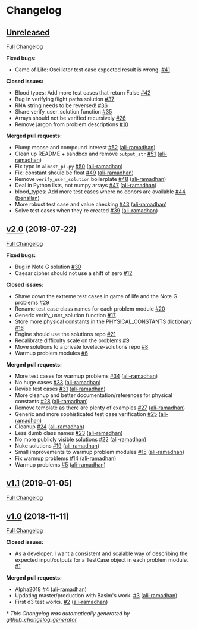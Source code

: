 # Changelog

## [Unreleased](https://github.com/project-lovelace/lovelace-problems/tree/HEAD)

[Full Changelog](https://github.com/project-lovelace/lovelace-problems/compare/v2.0...HEAD)

**Fixed bugs:**

- Game of Life: Oscillator test case expected result is wrong. [\#41](https://github.com/project-lovelace/lovelace-problems/issues/41)

**Closed issues:**

- Blood types: Add more test cases that return False [\#42](https://github.com/project-lovelace/lovelace-problems/issues/42)
- Bug in verifying flight paths solution [\#37](https://github.com/project-lovelace/lovelace-problems/issues/37)
- RNA string needs to be reversed! [\#36](https://github.com/project-lovelace/lovelace-problems/issues/36)
- Share verify\_user\_solution function [\#35](https://github.com/project-lovelace/lovelace-problems/issues/35)
- Arrays should not be verified recursively [\#26](https://github.com/project-lovelace/lovelace-problems/issues/26)
- Remove jargon from problem descriptions [\#10](https://github.com/project-lovelace/lovelace-problems/issues/10)

**Merged pull requests:**

- Plump moose and compound interest [\#52](https://github.com/project-lovelace/lovelace-problems/pull/52) ([ali-ramadhan](https://github.com/ali-ramadhan))
- Clean up README + sandbox and remove `output_str` [\#51](https://github.com/project-lovelace/lovelace-problems/pull/51) ([ali-ramadhan](https://github.com/ali-ramadhan))
- Fix typo in `almost_pi.py` [\#50](https://github.com/project-lovelace/lovelace-problems/pull/50) ([ali-ramadhan](https://github.com/ali-ramadhan))
- Fix: constant should be float [\#49](https://github.com/project-lovelace/lovelace-problems/pull/49) ([ali-ramadhan](https://github.com/ali-ramadhan))
-  Remove `verify_user_solution` boilerplate  [\#48](https://github.com/project-lovelace/lovelace-problems/pull/48) ([ali-ramadhan](https://github.com/ali-ramadhan))
- Deal in Python lists, not numpy arrays [\#47](https://github.com/project-lovelace/lovelace-problems/pull/47) ([ali-ramadhan](https://github.com/ali-ramadhan))
- blood\_types: Add more test cases where no donors are available [\#44](https://github.com/project-lovelace/lovelace-problems/pull/44) ([benallan](https://github.com/benallan))
- More robust test case and value checking [\#43](https://github.com/project-lovelace/lovelace-problems/pull/43) ([ali-ramadhan](https://github.com/ali-ramadhan))
- Solve test cases when they're created [\#39](https://github.com/project-lovelace/lovelace-problems/pull/39) ([ali-ramadhan](https://github.com/ali-ramadhan))

## [v2.0](https://github.com/project-lovelace/lovelace-problems/tree/v2.0) (2019-07-22)

[Full Changelog](https://github.com/project-lovelace/lovelace-problems/compare/v1.1...v2.0)

**Fixed bugs:**

- Bug in Note G solution [\#30](https://github.com/project-lovelace/lovelace-problems/issues/30)
- Caesar cipher should not use a shift of zero [\#12](https://github.com/project-lovelace/lovelace-problems/issues/12)

**Closed issues:**

- Shave down the extreme test cases in game of life and the Note G problems [\#29](https://github.com/project-lovelace/lovelace-problems/issues/29)
- Rename test case class names for each problem module [\#20](https://github.com/project-lovelace/lovelace-problems/issues/20)
- Generic verify\_user\_solution function [\#17](https://github.com/project-lovelace/lovelace-problems/issues/17)
- Store more physical constants in the PHYSICAL\_CONSTANTS dictionary [\#16](https://github.com/project-lovelace/lovelace-problems/issues/16)
- Engine should use the solutions repo [\#21](https://github.com/project-lovelace/lovelace-problems/issues/21)
- Recalibrate difficulty scale on the problems [\#9](https://github.com/project-lovelace/lovelace-problems/issues/9)
- Move solutions to a private lovelace-solutions repo [\#8](https://github.com/project-lovelace/lovelace-problems/issues/8)
- Warmup problem modules [\#6](https://github.com/project-lovelace/lovelace-problems/issues/6)

**Merged pull requests:**

- More test cases for warmup problems [\#34](https://github.com/project-lovelace/lovelace-problems/pull/34) ([ali-ramadhan](https://github.com/ali-ramadhan))
- No huge cases [\#33](https://github.com/project-lovelace/lovelace-problems/pull/33) ([ali-ramadhan](https://github.com/ali-ramadhan))
- Revise test cases [\#31](https://github.com/project-lovelace/lovelace-problems/pull/31) ([ali-ramadhan](https://github.com/ali-ramadhan))
- More cleanup and better documentation/references for physical constants [\#28](https://github.com/project-lovelace/lovelace-problems/pull/28) ([ali-ramadhan](https://github.com/ali-ramadhan))
- Remove template as there are plenty of examples [\#27](https://github.com/project-lovelace/lovelace-problems/pull/27) ([ali-ramadhan](https://github.com/ali-ramadhan))
-  Generic and more sophisticated test case verification  [\#25](https://github.com/project-lovelace/lovelace-problems/pull/25) ([ali-ramadhan](https://github.com/ali-ramadhan))
- Cleanup [\#24](https://github.com/project-lovelace/lovelace-problems/pull/24) ([ali-ramadhan](https://github.com/ali-ramadhan))
- Less dumb class names [\#23](https://github.com/project-lovelace/lovelace-problems/pull/23) ([ali-ramadhan](https://github.com/ali-ramadhan))
- No more publicly visible solutions [\#22](https://github.com/project-lovelace/lovelace-problems/pull/22) ([ali-ramadhan](https://github.com/ali-ramadhan))
- Nuke solutions [\#19](https://github.com/project-lovelace/lovelace-problems/pull/19) ([ali-ramadhan](https://github.com/ali-ramadhan))
- Small improvements to warmup problem modules [\#15](https://github.com/project-lovelace/lovelace-problems/pull/15) ([ali-ramadhan](https://github.com/ali-ramadhan))
- Fix warmup problems [\#14](https://github.com/project-lovelace/lovelace-problems/pull/14) ([ali-ramadhan](https://github.com/ali-ramadhan))
- Warmup problems [\#5](https://github.com/project-lovelace/lovelace-problems/pull/5) ([ali-ramadhan](https://github.com/ali-ramadhan))

## [v1.1](https://github.com/project-lovelace/lovelace-problems/tree/v1.1) (2019-01-05)

[Full Changelog](https://github.com/project-lovelace/lovelace-problems/compare/v1.0...v1.1)

## [v1.0](https://github.com/project-lovelace/lovelace-problems/tree/v1.0) (2018-11-11)

[Full Changelog](https://github.com/project-lovelace/lovelace-problems/compare/4ba7fefc64d9cbec91878a41ae5739bff8ba56ab...v1.0)

**Closed issues:**

- As a developer, I want a consistent and scalable way of describing the expected input/outputs for a TestCase object in each problem module. [\#1](https://github.com/project-lovelace/lovelace-problems/issues/1)

**Merged pull requests:**

- Alpha2018 [\#4](https://github.com/project-lovelace/lovelace-problems/pull/4) ([ali-ramadhan](https://github.com/ali-ramadhan))
- Updating master/production with Basim's work. [\#3](https://github.com/project-lovelace/lovelace-problems/pull/3) ([ali-ramadhan](https://github.com/ali-ramadhan))
- First d3 test works. [\#2](https://github.com/project-lovelace/lovelace-problems/pull/2) ([ali-ramadhan](https://github.com/ali-ramadhan))



\* *This Changelog was automatically generated by [github_changelog_generator](https://github.com/github-changelog-generator/github-changelog-generator)*
